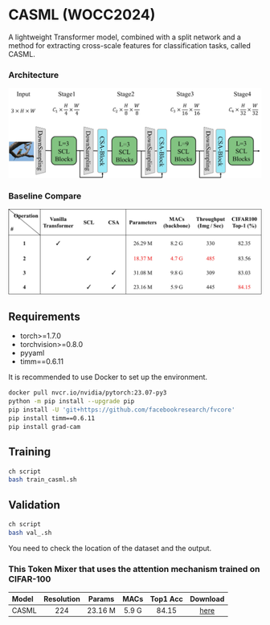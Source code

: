 # CASML (WOCC2024)
A lightweight Transformer model, combined with a split network and a method for extracting cross-scale features for classification tasks, called CASML.

### Architecture
![CASML](https://github.com/azaz0846/CASML/blob/main/figures/CASML.jpg)

### Baseline Compare
![Baseline](https://github.com/azaz0846/CASML/blob/main/figures/baseline_compare.jpg)

## Requirements
- torch>=1.7.0
- torchvision>=0.8.0
- pyyaml
- timm==0.6.11

It is recommended to use Docker to set up the environment.
```sh
docker pull nvcr.io/nvidia/pytorch:23.07-py3
python -m pip install --upgrade pip
pip install -U 'git+https://github.com/facebookresearch/fvcore'
pip install timm==0.6.11
pip install grad-cam
```

## Training
```sh
ch script
bash train_casml.sh
```

## Validation
```sh
ch script
bash val_.sh
```
You need to check the location of the dataset and the output.

### This Token Mixer that uses the attention mechanism trained on CIFAR-100
| Model | Resolution | Params | MACs | Top1 Acc | Download |
| :---     |   :---:    |  :---: |  :---:  |  :---:  |  :---:  |
| CASML | 224 | 23.16 M | 5.9 G |  84.15 | [here](https://github.com/azaz0846/CASML/releases/download/checkpoint-v1/model_best.pth.tar) |

